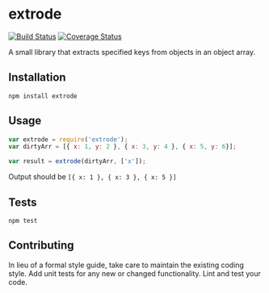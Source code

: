 extrode
=======
[![Build Status](https://travis-ci.org/okan/extrode.svg?branch=master)](https://travis-ci.org/okan/extrode) [![Coverage Status](https://coveralls.io/repos/github/okan/extrode/badge.svg?branch=master)](https://coveralls.io/github/okan/extrode?branch=master)

A small library that extracts specified keys from objects in an object array.

## Installation

  `npm install extrode`

## Usage

```javascript
var extrode = require('extrode');
var dirtyArr = [{ x: 1, y: 2 }, { x: 3, y: 4 }, { x: 5, y: 6}];

var result = extrode(dirtyArr, ['x']);
```
  
  Output should be `[{ x: 1 }, { x: 3 }, { x: 5 }]`


## Tests

  `npm test`

## Contributing

In lieu of a formal style guide, take care to maintain the existing coding style. Add unit tests for any new or changed functionality. Lint and test your code.